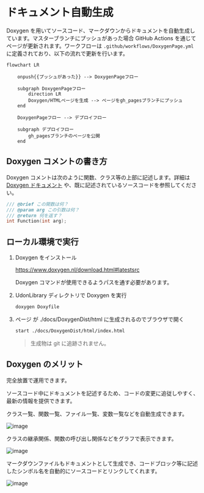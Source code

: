 # ドキュメント自動生成

Doxygen を用いてソースコード、マークダウンからドキュメントを自動生成しています。マスターブランチにプッシュがあった場合 GitHub Actions を通じてページが更新されます。ワークフローは `.github/workflows/DoxygenPage.yml` に定義されており、以下の流れで更新を行います。

```mermaid
flowchart LR

    onpush{{プッシュがあった}} --> DoxygenPageフロー

    subgraph DoxygenPageフロー
        direction LR
        Doxygen/HTMLページを生成 --> ページをgh_pagesブランチにプッシュ
    end

    DoxygenPageフロー --> デプロイフロー

    subgraph デプロイフロー
        gh_pagesブランチのページを公開
    end
```

## Doxygen コメントの書き方

Doxygen コメントは次のように関数、クラス等の上部に記述します。詳細は [Doxygen ドキュメント](https://www.doxygen.nl/manual/docblocks.html) や、既に記述されているソースコードを参照してください。

```cpp
/// @brief この関数は何？
/// @param arg この引数は何？
/// @return 何を返す？
int Function(int arg);
```

## ローカル環境で実行

1. Doxygen をインストール

   <https://www.doxygen.nl/download.html#latestsrc>

   Doxygen コマンドが使用できるようパスを通す必要があります。

2. UdonLibrary ディレクトリで Doxygen を実行

   ```sh
   doxygen Doxyfile
   ```

3. ページ が ./docs/DoxygenDist/html に生成されるのでブラウザで開く

   ```sh
   start ./docs/DoxygenDist/html/index.html
   ```

   > 生成物は git に追跡されません。

## Doxygen のメリット

完全放置で運用できます。

ソースコード中にドキュメントを記述するため、コードの変更に追従しやすく、最新の情報を提供できます。

クラス一覧、関数一覧、ファイル一覧、変数一覧などを自動生成できます。

![image](https://github.com/user-attachments/assets/5c0de23f-40f5-4eba-bf0f-81a088911515)

クラスの継承関係、関数の呼び出し関係などをグラフで表示できます。

![image](https://github.com/user-attachments/assets/9ae676e7-256b-4583-9b93-dae7ebe64ef3)

マークダウンファイルもドキュメントとして生成でき、コードブロック等に記述したシンボル名を自動的にソースコードとリンクしてくれます。

![image](https://github.com/user-attachments/assets/567a69a6-ad38-4116-be2b-e1bb66213fc8)
